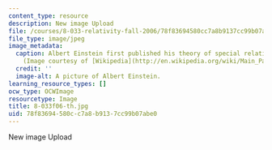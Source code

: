 ```yaml
---
content_type: resource
description: New image Upload
file: /courses/8-033-relativity-fall-2006/78f83694580cc7a8b9137cc99b07abe0_8-033f06-th.jpg
file_type: image/jpeg
image_metadata:
  caption: Albert Einstein first published his theory of special relativity in 1905.
    (Image courtesy of [Wikipedia](http://en.wikipedia.org/wiki/Main_Page).)
  credit: ''
  image-alt: A picture of Albert Einstein.
learning_resource_types: []
ocw_type: OCWImage
resourcetype: Image
title: 8-033f06-th.jpg
uid: 78f83694-580c-c7a8-b913-7cc99b07abe0
---
```

New image Upload

